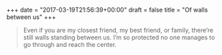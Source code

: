 +++
date = "2017-03-19T21:56:39+00:00"
draft = false
title = "Of walls between us"
+++


> Even if you are my closest friend, my best friend, or family, there&rsquo;re still walls standing between us. I&rsquo;m so protected no one manages to go through and reach the center.